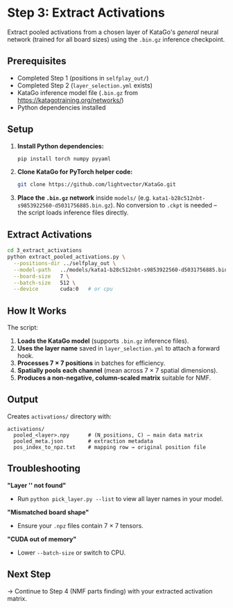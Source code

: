 # Step 3: Extract Activations

Extract pooled activations from a chosen layer of KataGo's *general* neural network (trained for all board sizes) using the `.bin.gz` inference checkpoint.

## Prerequisites
- Completed Step 1 (positions in `selfplay_out/`)
- Completed Step 2 (`layer_selection.yml` exists)
- KataGo inference model file (`.bin.gz` from https://katagotraining.org/networks/)
- Python dependencies installed

## Setup

1. **Install Python dependencies:**
   ```bash
   pip install torch numpy pyyaml
   ```

2. **Clone KataGo for PyTorch helper code:**
   ```bash
   git clone https://github.com/lightvector/KataGo.git
   ```

3. **Place the `.bin.gz` network** inside `models/` (e.g. `kata1-b28c512nbt-s9853922560-d5031756885.bin.gz`).  No conversion to `.ckpt` is needed – the script loads inference files directly.

## Extract Activations

```bash
cd 3_extract_activations
python extract_pooled_activations.py \
  --positions-dir ../selfplay_out \
  --model-path   ../models/kata1-b28c512nbt-s9853922560-d5031756885.bin.gz \
  --board-size   7 \
  --batch-size   512 \
  --device       cuda:0   # or cpu
```

## How It Works

The script:
1. **Loads the KataGo model** (supports `.bin.gz` inference files).
2. **Uses the layer name** saved in `layer_selection.yml` to attach a forward hook.
3. **Processes 7 × 7 positions** in batches for efficiency.
4. **Spatially pools each channel** (mean across 7 × 7 spatial dimensions).
5. **Produces a non-negative, column-scaled matrix** suitable for NMF.

## Output

Creates `activations/` directory with:
```text
activations/
  pooled_<layer>.npy      # (N_positions, C) – main data matrix
  pooled_meta.json        # extraction metadata
  pos_index_to_npz.txt    # mapping row → original position file
```

## Troubleshooting

**"Layer '<name>' not found"**
- Run `python pick_layer.py --list` to view all layer names in your model.

**"Mismatched board shape"**
- Ensure your `.npz` files contain 7 × 7 tensors.

**"CUDA out of memory"**
- Lower `--batch-size` or switch to CPU.

## Next Step
→ Continue to Step 4 (NMF parts finding) with your extracted activation matrix. 